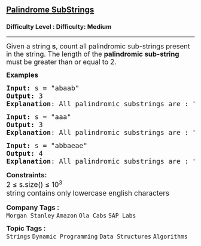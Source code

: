 <h2><a href="https://www.geeksforgeeks.org/problems/count-palindrome-sub-strings-of-a-string0652/1?timeMachineDate=2025-03-09">Palindrome SubStrings</a></h2><h3>Difficulty Level : Difficulty: Medium</h3><hr><div class="problems_problem_content__Xm_eO"><p><span style="font-size: 18px;">Given a string <strong>s</strong>, count all palindromic sub-strings present in the string. The length of the <strong>palindromic sub-string</strong> must be greater than or equal to 2.&nbsp;</span></p>
<p><span style="font-size: 18px;"><strong>Examples</strong></span></p>
<pre><span style="font-size: 18px;"><strong>Input: </strong>s = "abaab"
<strong>Output: </strong>3
<strong>Explanation</strong>: All palindromic substrings are : "aba" , "aa" , "baab".<br></span></pre>
<pre><span style="font-size: 18px;"><strong>Input: </strong>s = "aaa"
<strong>Output: </strong>3
<strong>Explanation</strong>: All palindromic substrings are : "aa", "aa", "aaa".</span></pre>
<pre><span style="font-size: 18px;"><strong style="font-size: 18px;">Input: </strong><span style="font-size: 18px;">s = "abbaeae"
</span><strong style="font-size: 18px;">Output: </strong><span style="font-size: 18px;">4
</span><strong style="font-size: 18px;">Explanation</strong><span style="font-size: 18px;">: All palindromic substrings are : "bb" , "abba" , "aea", "eae".</span></span></pre>
<p style="font-family: -apple-system, BlinkMacSystemFont, 'Segoe UI', Roboto, Oxygen, Ubuntu, Cantarell, 'Open Sans', 'Helvetica Neue', sans-serif; font-size: medium; white-space: normal;"><span style="font-size: 18px;"><strong>Constraints:</strong><br></span><span style="font-size: 18px;"><span style="font-size: 18.6667px;">2 ≤ s.size() ≤ 10</span><sup>3</sup><br></span><span style="font-size: 18px;"><span style="font-size: 18.6667px;">string contains only lowercase english characters</span></span></p></div><p><span style=font-size:18px><strong>Company Tags : </strong><br><code>Morgan Stanley</code>&nbsp;<code>Amazon</code>&nbsp;<code>Ola Cabs</code>&nbsp;<code>SAP Labs</code>&nbsp;<br><p><span style=font-size:18px><strong>Topic Tags : </strong><br><code>Strings</code>&nbsp;<code>Dynamic Programming</code>&nbsp;<code>Data Structures</code>&nbsp;<code>Algorithms</code>&nbsp;